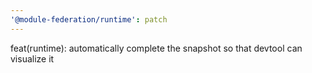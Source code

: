```yaml
---
'@module-federation/runtime': patch
---
```


feat(runtime): automatically complete the snapshot so that devtool can visualize it
